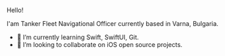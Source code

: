 Hello!

I'am Tanker Fleet Navigational Officer currently based in Varna, Bulgaria. 

- 🌱 I’m currently learning Swift, SwiftUI, Git.
- 👯 I’m looking to collaborate on iOS open source projects.
